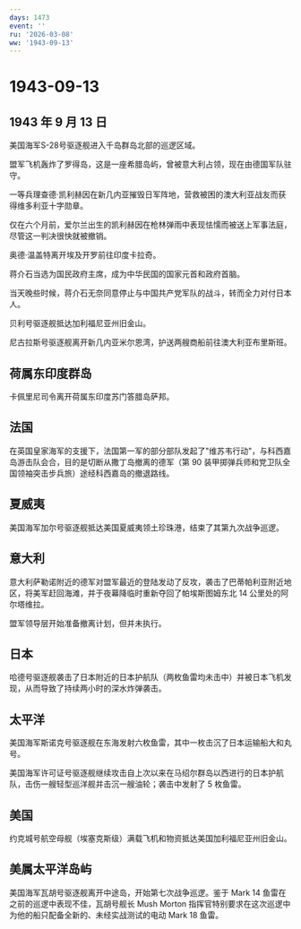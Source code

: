 ```yaml
---
days: 1473
event: ''
ru: '2026-03-08'
ww: '1943-09-13'
---
```


# 1943-09-13

## 1943 年 9 月 13 日

美国海军S-28号驱逐舰进入千岛群岛北部的巡逻区域。

盟军飞机轰炸了罗得岛，这是一座希腊岛屿，曾被意大利占领，现在由德国军队驻守。

一等兵理查德·凯利赫因在新几内亚摧毁日军阵地，营救被困的澳大利亚战友而获得维多利亚十字勋章。

仅在六个月前，爱尔兰出生的凯利赫因在枪林弹雨中表现怯懦而被送上军事法庭，尽管这一判决很快就被撤销。

奥德·温盖特离开埃及开罗前往印度卡拉奇。

蒋介石当选为国民政府主席，成为中华民国的国家元首和政府首脑。

当天晚些时候，蒋介石无奈同意停止与中国共产党军队的战斗，转而全力对付日本人。

贝利号驱逐舰抵达加利福尼亚州旧金山。

尼古拉斯号驱逐舰离开新几内亚米尔恩湾，护送两艘商船前往澳大利亚布里斯班。

## 荷属东印度群岛

卡佩里尼司令离开荷属东印度苏门答腊岛萨邦。

## 法国

在英国皇家海军的支援下，法国第一军的部分部队发起了"维苏韦行动"，与科西嘉岛游击队会合，目的是切断从撒丁岛撤离的德军（第
90 装甲掷弹兵师和党卫队全国领袖突击步兵旅）途经科西嘉岛的撤退路线。

## 夏威夷

美国海军加尔号驱逐舰抵达美国夏威夷领土珍珠港，结束了其第九次战争巡逻。

## 意大利

意大利萨勒诺附近的德军对盟军最近的登陆发动了反攻，袭击了巴蒂帕利亚附近地区，将美军赶回海滩，并于夜幕降临时重新夺回了帕埃斯图姆东北
14 公里处的阿尔塔维拉。

盟军领导层开始准备撤离计划，但并未执行。

## 日本

哈德号驱逐舰袭击了日本附近的日本护航队（两枚鱼雷均未击中）并被日本飞机发现，从而导致了持续两小时的深水炸弹袭击。

## 太平洋

美国海军斯诺克号驱逐舰在东海发射六枚鱼雷，其中一枚击沉了日本运输船大和丸号。

美国海军许可证号驱逐舰继续攻击自上次以来在马绍尔群岛以西进行的日本护航队，击伤一艘轻型巡洋舰并击沉一艘油轮；袭击中发射了
5 枚鱼雷。

## 美国

约克城号航空母舰（埃塞克斯级）满载飞机和物资抵达美国加利福尼亚州旧金山。

## 美属太平洋岛屿

美国海军瓦胡号驱逐舰离开中途岛，开始第七次战争巡逻。鉴于 Mark 14
鱼雷在之前的巡逻中表现不佳，瓦胡号舰长 Mush Morton
指挥官特别要求在这次巡逻中为他的船只配备全新的、未经实战测试的电动 Mark
18 鱼雷。